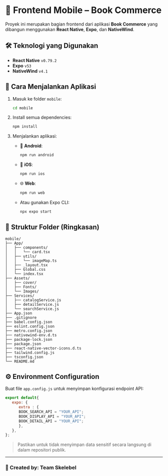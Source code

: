 
# 📱 Frontend Mobile – Book Commerce

Proyek ini merupakan bagian frontend dari aplikasi **Book Commerce** yang dibangun menggunakan **React Native**, **Expo**, dan **NativeWind**.

## 🛠️ Teknologi yang Digunakan

- **React Native** `v0.79.2`  
- **Expo** `v53`  
- **NativeWind** `v4.1`  

## 🚀 Cara Menjalankan Aplikasi

1. Masuk ke folder `mobile`:
   ```bash
   cd mobile
   ```

2. Install semua dependencies:
   ```bash
   npm install
   ```

3. Menjalankan aplikasi:

   - 📱 **Android**:
     ```bash
     npm run android
     ```

   - 🍏 **iOS**:
     ```bash
     npm run ios
     ```

   - 🌐 **Web**:
     ```bash
     npm run web
     ```

   - Atau gunakan Expo CLI:
     ```bash
     npx expo start
     ```

## 📁 Struktur Folder (Ringkasan)

```
mobile/
├── App/
│   ├── components/
│   │   └── card.tsx
│   ├── utils/
│   │   └── imageMap.ts
│   ├── _layout.tsx
│   ├── Global.css
│   └── index.tsx
├── Assets/
│   ├── cover/
│   ├── Fonts/
│   └── Images/
├── Services/
│   ├── catalogService.js
│   ├── detailService.js
│   └── searchService.js
├── App.json
├── .gitignore
├── babel.config.json
├── eslint.config.json
├── metro.config.json
├── nativewind-env.d.ts
├── package-lock.json
├── package.json
├── react-native-vector-icons.d.ts
├── tailwind.config.js
├── tsconfig.json
└── README.md
```

## ⚙️ Environment Configuration

Buat file `app.config.js` untuk menyimpan konfigurasi endpoint API:

```js
export default{
   expo: {
      extra : {
      BOOK_SEARCH_API = "YOUR_API";
      BOOK_DISPLAY_API = "YOUR_API";
      BOOK_DETAIL_API = "YOUR_API";
      },
   },
};
```

> Pastikan untuk tidak menyimpan data sensitif secara langsung di dalam repositori publik.

---

### 👥 Created by: **Team Skelebel**
